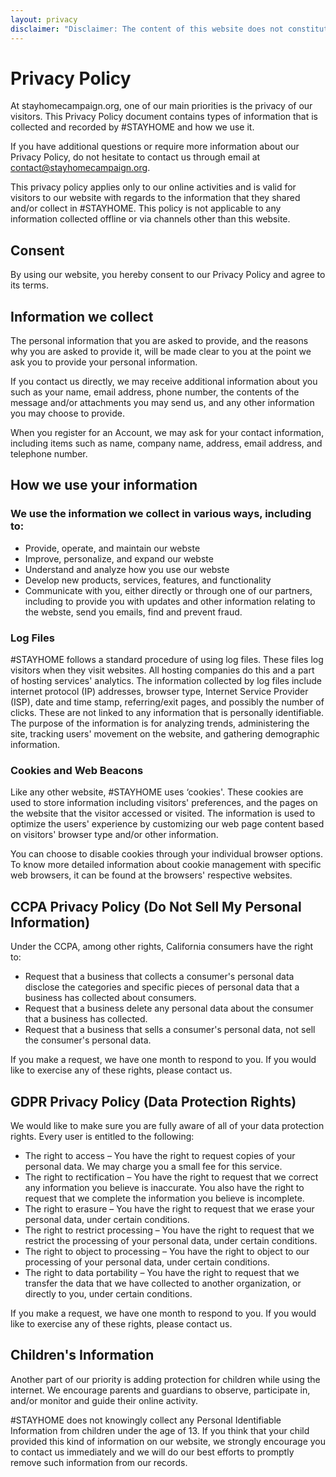```yaml
---
layout: privacy
disclaimer: "Disclaimer: The content of this website does not constitute medical advice. The information provided above is meant as a suggestion for concerned individuals to follow a loose set of guidelines based on best practices and anecdotal evidence to protect themselves and their loved ones. There is no guarantee or scientific evidence that following the mentioned guidelines will lead to a reduction in new infections or even stop the COVID-19 epidemic. There is also no guarantee that following these guidelines will reduce the risk of getting infected with SARS-CoV-2 or any other viral or bacterial contagion. All information provided on this website is given with the best intent and will to provide factual information. In no event shall the website operators be held liable for any claim, damages, or other liabilities. If you have concerns or comments about the information provided on this website, please write to contact@stayhomecampaign.org."
---
```


# Privacy Policy
At stayhomecampaign.org, one of our main priorities is the privacy of our visitors. This Privacy Policy document contains types of information that is collected and recorded by #STAYHOME and how we use it.

If you have additional questions or require more information about our Privacy Policy, do not hesitate to contact us through email at contact@stayhomecampaign.org.

This privacy policy applies only to our online activities and is valid for visitors to our website with regards to the information that they shared and/or collect in #STAYHOME. This policy is not applicable to any information collected offline or via channels other than this website.

## Consent

By using our website, you hereby consent to our Privacy Policy and agree to its terms.

## Information we collect

The personal information that you are asked to provide, and the reasons why you are asked to provide it, will be made clear to you at the point we ask you to provide your personal information.

If you contact us directly, we may receive additional information about you such as your name, email address, phone number, the contents of the message and/or attachments you may send us, and any other information you may choose to provide.

When you register for an Account, we may ask for your contact information, including items such as name, company name, address, email address, and telephone number.

## How we use your information

### We use the information we collect in various ways, including to:

- Provide, operate, and maintain our webste
- Improve, personalize, and expand our webste
- Understand and analyze how you use our webste
- Develop new products, services, features, and functionality
- Communicate with you, either directly or through one of our partners, including to provide you with updates and other information relating to the webste, send you emails, find and prevent fraud.

### Log Files
#STAYHOME follows a standard procedure of using log files. These files log visitors when they visit websites. All hosting companies do this and a part of hosting services' analytics. The information collected by log files include internet protocol (IP) addresses, browser type, Internet Service Provider (ISP), date and time stamp, referring/exit pages, and possibly the number of clicks. These are not linked to any information that is personally identifiable. The purpose of the information is for analyzing trends, administering the site, tracking users' movement on the website, and gathering demographic information.

### Cookies and Web Beacons
Like any other website, #STAYHOME uses ‘cookies'. These cookies are used to store information including visitors' preferences, and the pages on the website that the visitor accessed or visited. The information is used to optimize the users' experience by customizing our web page content based on visitors' browser type and/or other information.

You can choose to disable cookies through your individual browser options. To know more detailed information about cookie management with specific web browsers, it can be found at the browsers' respective websites.

## CCPA Privacy Policy (Do Not Sell My Personal Information)

Under the CCPA, among other rights, California consumers have the right to:

- Request that a business that collects a consumer's personal data disclose the categories and specific pieces of personal data that a business has collected about consumers.
- Request that a business delete any personal data about the consumer that a business has collected.
- Request that a business that sells a consumer's personal data, not sell the consumer's personal data.

If you make a request, we have one month to respond to you. If you would like to exercise any of these rights, please contact us.

## GDPR Privacy Policy (Data Protection Rights)

We would like to make sure you are fully aware of all of your data protection rights. Every user is entitled to the following:

- The right to access – You have the right to request copies of your personal data. We may charge you a small fee for this service.
- The right to rectification – You have the right to request that we correct any information you believe is inaccurate. You also have the right to request that we complete the information you believe is incomplete.
- The right to erasure – You have the right to request that we erase your personal data, under certain conditions.
- The right to restrict processing – You have the right to request that we restrict the processing of your personal data, under certain conditions.
- The right to object to processing – You have the right to object to our processing of your personal data, under certain conditions.
- The right to data portability – You have the right to request that we transfer the data that we have collected to another organization, or directly to you, under certain conditions.

If you make a request, we have one month to respond to you. If you would like to exercise any of these rights, please contact us.

## Children's Information

Another part of our priority is adding protection for children while using the internet. We encourage parents and guardians to observe, participate in, and/or monitor and guide their online activity.

#STAYHOME does not knowingly collect any Personal Identifiable Information from children under the age of 13. If you think that your child provided this kind of information on our website, we strongly encourage you to contact us immediately and we will do our best efforts to promptly remove such information from our records.
